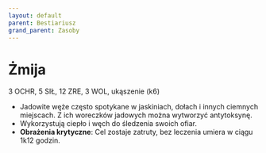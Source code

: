 ```yaml
---
layout: default
parent: Bestiariusz
grand_parent: Zasoby
---
```


# Żmija

3 OCHR, 5 SIŁ, 12 ZRE, 3 WOL, ukąszenie (k6)

- Jadowite węże często spotykane w jaskiniach, dołach i innych ciemnych miejscach. Z ich woreczków jadowych można wytworzyć antytoksynę.
- Wykorzystują ciepło i węch do śledzenia swoich ofiar.
- **Obrażenia krytyczne**: Cel zostaje zatruty, bez leczenia umiera w ciągu 1k12 godzin.
